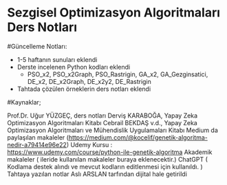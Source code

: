 # Sezgisel Optimizasyon Algoritmaları Ders Notları







#Güncelleme Notları:
  - 1-5 haftanın sunuları eklendi
  - Derste incelenen Python kodları eklendi 
      - PSO_x2, PSO_x2Graph, PSO_Rastrigin, GA_x2, GA_Gezginsatici, DE_x2, DE_x2Graph, DE_x2y2, DE_Rastrigin
  - Tahtada çözülen örneklerin ders notları eklendi


#Kaynaklar;

  Prof.Dr. Uğur YÜZGEÇ, ders notları
  Derviş KARABOĞA, Yapay Zeka Optimizasyon Algoritmaları Kitabı
  Cebrail BEKDAŞ v.d.,  Yapay Zeka Optimizasyon Algoritmaları ve Mühendislik Uygulamaları Kitabı
  Medium da paylaşılan makaleler (https://medium.com/@kocelif/genetik-algoritma-nedir-a79414e96e22)
  Udemy Kursu : https://www.udemy.com/course/python-ile-genetik-algoritma
  Akademik makaleler ( ileride kullanılan makaleler buraya eklenecektir.)
  ChatGPT ( Kodlama destek alındı ve mevcut kodların editlenmesi için kullanıldı. ) 
  Tahtaya yazılan notlar Aslı ARSLAN tarfından dijital hale getirildi
  
